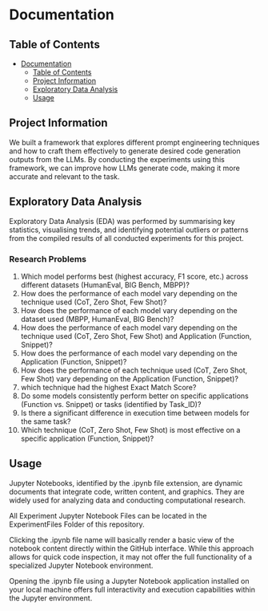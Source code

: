 # Documentation

## Table of Contents

- [Documentation](#documentation)
  - [Table of Contents](#table-of-contents)
  - [Project Information](#project-information)
  - [Exploratory Data Analysis](#project-eda)
  - [Usage](#usage)

## Project Information

We built a framework that explores different prompt engineering techniques and how to craft them effectively to generate desired code generation outputs from the LLMs. By conducting the experiments using this framework, we can improve how LLMs generate code, making it more accurate and relevant to the task.

## Exploratory Data Analysis
Exploratory Data Analysis (EDA) was performed by summarising key statistics, visualising trends, and identifying potential outliers or patterns from the compiled results of all conducted experiments for this project.

### Research Problems
1. Which model performs best (highest accuracy, F1 score, etc.) across different datasets (HumanEval, BIG Bench, MBPP)?
2. How does the performance of each model vary depending on the technique used (CoT, Zero Shot, Few Shot)?
3. How does the performance of each model vary depending on the dataset used (MBPP, HumanEval, BIG Bench)?
4. How does the performance of each model vary depending on the technique used (CoT, Zero Shot, Few Shot) and Application (Function, Snippet)?
5. How does the performance of each model vary depending on the Application (Function, Snippet)?
6. How does the performance of each technique used (CoT, Zero Shot, Few Shot) vary depending on the Application (Function, Snippet)?
7. which technique had the highest Exact Match Score?
8. Do some models consistently perform better on specific applications (Function vs. Snippet) or tasks (identified by Task_ID)?
9. Is there a significant difference in execution time between models for the same task?
10. Which technique (CoT, Zero Shot, Few Shot) is most effective on a specific application (Function, Snippet)?

## Usage

Jupyter Notebooks, identified by the .ipynb file extension, are dynamic documents that integrate code, written content, and graphics. They are widely used for analyzing data and conducting computational research. 

All Experiment Jupyter Notebook Files can be located in the ExperimentFiles Folder of this repository. 

Clicking the .ipynb file name will basically render a basic view of the notebook content directly within the GitHub interface. While this approach allows for quick code inspection, it may not offer the full functionality of a specialized Jupyter Notebook environment. 

Opening the .ipynb file using a Jupyter Notebook application installed on your local machine offers full interactivity and execution capabilities within the Jupyter environment.
